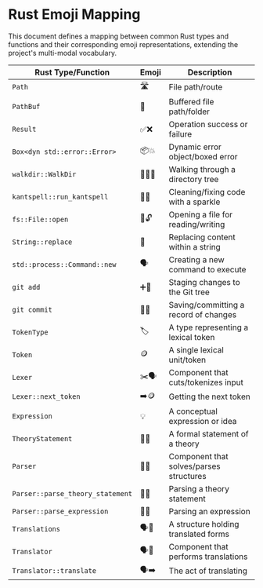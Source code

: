 # Rust Emoji Mapping

This document defines a mapping between common Rust types and functions and their corresponding emoji representations, extending the project's multi-modal vocabulary.

| Rust Type/Function | Emoji | Description |
|--------------------|-------|-------------|
| `Path`             | 🛣️     | File path/route |
| `PathBuf`          | 📁     | Buffered file path/folder |
| `Result`           | ✅❌   | Operation success or failure |
| `Box<dyn std::error::Error>` | 📦💥   | Dynamic error object/boxed error |
| `walkdir::WalkDir` | 🚶‍♀️🌳   | Walking through a directory tree |
| `kantspell::run_kantspell` | 🧹✨   | Cleaning/fixing code with a sparkle |
| `fs::File::open`   | 📖🔓   | Opening a file for reading/writing |
| `String::replace`  | 🔄     | Replacing content within a string |
| `std::process::Command::new` | 🗣️     | Creating a new command to execute |
| `git add`          | ➕🌳   | Staging changes to the Git tree |
| `git commit`       | 💾📜   | Saving/committing a record of changes |
| `TokenType`        | 🏷️     | A type representing a lexical token |
| `Token`            | 🪙     | A single lexical unit/token |
| `Lexer`            | ✂️🗣️   | Component that cuts/tokenizes input |
| `Lexer::next_token`| ➡️🪙   | Getting the next token |
| `Expression`       | 💡     | A conceptual expression or idea |
| `TheoryStatement`  | 📜📝   | A formal statement of a theory |
| `Parser`           | 🧠🧩   | Component that solves/parses structures |
| `Parser::parse_theory_statement` | 🧠📜   | Parsing a theory statement |
| `Parser::parse_expression` | 🧠💡   | Parsing an expression |
| `Translations`     | 🗣️🔄   | A structure holding translated forms |
| `Translator`       | 🗣️🤖   | Component that performs translations |
| `Translator::translate` | 🗣️➡️   | The act of translating |
